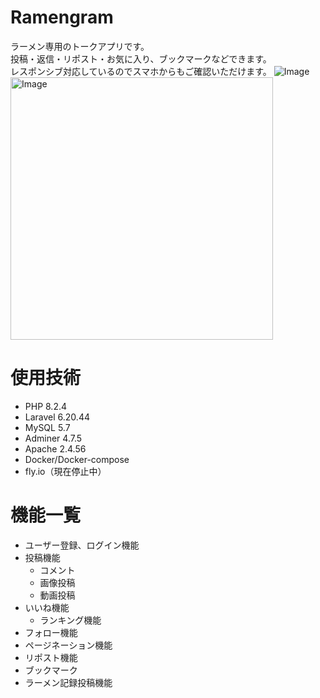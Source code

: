 # Ramengram
 ラーメン専用のトークアプリです。<br >
 投稿・返信・リポスト・お気に入り、ブックマークなどできます。 <br >
 レスポンシブ対応しているのでスマホからもご確認いただけます。
 ![Image](https://github.com/user-attachments/assets/e478a9fe-f61c-4d52-94fa-d416e21feb20)
 <img width="420" alt="Image" src="https://github.com/user-attachments/assets/55e727d8-17eb-42de-b792-4864ee910485" />
 

# 使用技術
- PHP 8.2.4
- Laravel 6.20.44
- MySQL 5.7
- Adminer 4.7.5
- Apache 2.4.56
- Docker/Docker-compose
- fly.io（現在停止中）

# 機能一覧
- ユーザー登録、ログイン機能
- 投稿機能
  - コメント
  - 画像投稿
  - 動画投稿
- いいね機能
  - ランキング機能
- フォロー機能
- ページネーション機能
- リポスト機能
- ブックマーク
- ラーメン記録投稿機能
